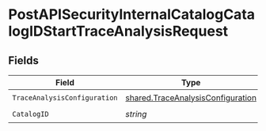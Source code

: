 # PostAPISecurityInternalCatalogCatalogIDStartTraceAnalysisRequest


## Fields

| Field                                                                                  | Type                                                                                   | Required                                                                               | Description                                                                            |
| -------------------------------------------------------------------------------------- | -------------------------------------------------------------------------------------- | -------------------------------------------------------------------------------------- | -------------------------------------------------------------------------------------- |
| `TraceAnalysisConfiguration`                                                           | [shared.TraceAnalysisConfiguration](../../models/shared/traceanalysisconfiguration.md) | :heavy_check_mark:                                                                     | N/A                                                                                    |
| `CatalogID`                                                                            | *string*                                                                               | :heavy_check_mark:                                                                     | N/A                                                                                    |